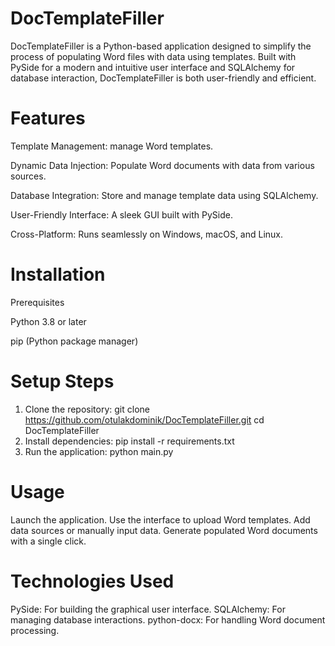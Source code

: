 # DocTemplateFiller
DocTemplateFiller is a Python-based application designed to simplify the process of populating Word files with data using templates. Built with PySide for a modern and intuitive user interface and SQLAlchemy for database interaction, DocTemplateFiller is both user-friendly and efficient.

# Features

Template Management: manage Word templates.

Dynamic Data Injection: Populate Word documents with data from various sources.

Database Integration: Store and manage template data using SQLAlchemy.

User-Friendly Interface: A sleek GUI built with PySide.

Cross-Platform: Runs seamlessly on Windows, macOS, and Linux.

# Installation

Prerequisites

Python 3.8 or later

pip (Python package manager)

# Setup Steps
1. Clone the repository:
  git clone https://github.com/otulakdominik/DocTemplateFiller.git
  cd DocTemplateFiller
1. Install dependencies:
  pip install -r requirements.txt
2. Run the application:
  python main.py

# Usage

Launch the application.
Use the interface to upload Word templates.
Add data sources or manually input data.
Generate populated Word documents with a single click.

# Technologies Used
PySide: For building the graphical user interface.
SQLAlchemy: For managing database interactions.
python-docx: For handling Word document processing.
